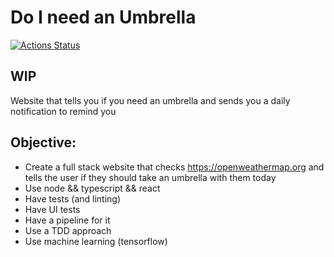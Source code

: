 # Do I need an Umbrella
[![Actions Status](https://github.com/jucallej/Do-I-need-an-Umbrella/workflows/CI/badge.svg)](https://github.com/jucallej/Do-I-need-an-Umbrella/actions)

## WIP

Website that tells you if you need an umbrella and sends you a daily notification to remind you

## Objective:

* Create a full stack website that checks https://openweathermap.org and tells the user if they should take an umbrella with them today
* Use node && typescript && react
* Have tests (and linting)
* Have UI tests
* Have a pipeline for it
* Use a TDD approach
* Use machine learning (tensorflow)
